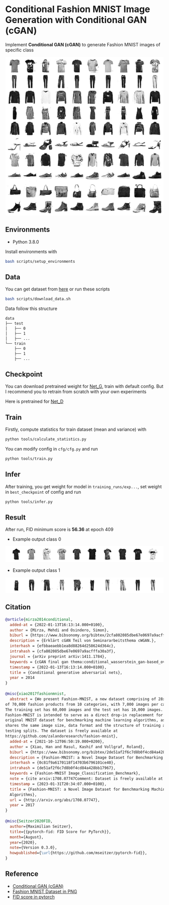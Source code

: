 # Conditional Fashion MNIST Image Generation with Conditional GAN (cGAN)

Implement **Conditional GAN (cGAN)** to generate Fashion MNIST images of specific class

![asset](./assets/sample.jpg "asset")

## Environments

- Python 3.8.0

Install environments with

``` bash
bash scripts/setup_environments
```

## Data

You can get dataset from [here](https://github.com/DeepLenin/fashion-mnist_png) or run these scripts

``` bash
bash scripts/download_data.sh
```

Data follow this structure

```
data
├── test
│   ├── 0
│   ├── 1
│   ├── ...
└── train
    ├── 0
    ├── 1
    ├── ...
```

## Checkpoint

You can download pretrained weight for [Net_G](https://drive.google.com/file/d/148jG1AiENfAr6tc3CCtjXTGfhmOfWXXp/view?usp=share_link), train with default config. But I recommend you to retrain from scratch with your own experiments

Here is pretrained for [Net_D](https://drive.google.com/file/d/1kkS-ZoaGy9feiGQPXD2W7qrochDIpGHX/view?usp=share_link)

## Train

Firstly, compute statistics for train dataset (mean and variance) with 

```bash 
python tools/calculate_statistics.py
```

You can modify config in `cfg/cfg.py` and run

``` bash
python tools/train.py
```

## Infer

After training, you get weight for model in `training_runs/exp...`, set weight in `best_checkpoint` of config and run

``` bash
python tools/infer.py
```

## Result

After run, FID minimum score is **56.36** at epoch 409

- Example output class 0

![asset0](./assets/sample_0.jpg "asset0")

- Example output class 1

![asset0](./assets/sample_1.jpg "asset0")

## Citation

``` bibtex
@article{mirza2014conditional,
  added-at = {2022-01-13T16:13:14.000+0100},
  author = {Mirza, Mehdi and Osindero, Simon},
  biburl = {https://www.bibsonomy.org/bibtex/2cfa802085dbe67e0697a9acfffa30a3f/mo0000},
  description = {Erklärt cGAN Teil von Seminararbeitsthema cWGAN.},
  interhash = {efbbaeaebb1ea8d88264d258624d364c},
  intrahash = {cfa802085dbe67e0697a9acfffa30a3f},
  journal = {arXiv preprint arXiv:1411.1784},
  keywords = {cGAN final gan thema:conditional_wasserstein_gan-based_oversampling_of_tabular_data_for_imbalanced_learning},
  timestamp = {2022-01-13T16:13:14.000+0100},
  title = {Conditional generative adversarial nets},
  year = 2014
}

@misc{xiao2017fashionmnist,
  abstract = {We present Fashion-MNIST, a new dataset comprising of 28x28 grayscale images
of 70,000 fashion products from 10 categories, with 7,000 images per category.
The training set has 60,000 images and the test set has 10,000 images.
Fashion-MNIST is intended to serve as a direct drop-in replacement for the
original MNIST dataset for benchmarking machine learning algorithms, as it
shares the same image size, data format and the structure of training and
testing splits. The dataset is freely available at
https://github.com/zalandoresearch/fashion-mnist},
  added-at = {2021-10-12T06:50:19.000+0200},
  author = {Xiao, Han and Rasul, Kashif and Vollgraf, Roland},
  biburl = {https://www.bibsonomy.org/bibtex/2de51af2f6c7d8b0f4cd84a428bb17967/andolab},
  description = {Fashion-MNIST: a Novel Image Dataset for Benchmarking Machine Learning Algorithms},
  interhash = {0c81f9a6170118f14703b6796101ce40},
  intrahash = {de51af2f6c7d8b0f4cd84a428bb17967},
  keywords = {Fashion-MNIST Image_Classification_Benchmark},
  note = {cite arxiv:1708.07747Comment: Dataset is freely available at  https://github.com/zalandoresearch/fashion-mnist Benchmark is available at  http://fashion-mnist.s3-website.eu-central-1.amazonaws.com/},
  timestamp = {2023-01-31T20:34:07.000+0100},
  title = {Fashion-MNIST: a Novel Image Dataset for Benchmarking Machine Learning
  Algorithms},
  url = {http://arxiv.org/abs/1708.07747},
  year = 2017
}

@misc{Seitzer2020FID,
  author={Maximilian Seitzer},
  title={{pytorch-fid: FID Score for PyTorch}},
  month={August},
  year={2020},
  note={Version 0.3.0},
  howpublished={\url{https://github.com/mseitzer/pytorch-fid}},
}
```

## Reference

- [Conditional GAN (cGAN)](https://nttuan8.com/bai-3-conditional-gan-cgan/)
- [Fashion MNIST Dataset in PNG](https://github.com/DeepLenin/fashion-mnist_png)
- [FID score in pytorch](https://github.com/mseitzer/pytorch-fid)